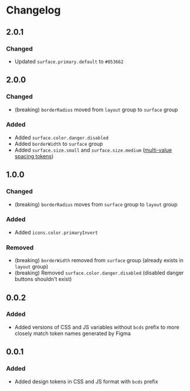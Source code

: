 # Changelog

## 2.0.1

### Changed

- Updated `surface.primary.default` to `#053662`

## 2.0.0

### Changed

- (breaking) `borderRadius` moved from `layout` group to `surface` group

### Added

- Added `surface.color.danger.disabled`
- Added `borderWidth` to `surface` group
- Added `surface.size.small` and `surface.size.medium` ([multi-value spacing tokens](https://docs.tokens.studio/available-tokens/spacing-tokens))

## 1.0.0

### Changed

- (breaking) `borderRadius` moves from `surface` group to `layout` group

### Added

- Added `icons.color.primaryInvert`

### Removed

- (breaking) `borderWidth` removed from `surface` group (already exists in `layout` group)
- (breaking) Removed `surface.color.danger.disabled` (disabled danger buttons shouldn't exist)

## 0.0.2

### Added

- Added versions of CSS and JS variables without `bcds` prefix to more closely match token names generated by Figma

## 0.0.1

### Added

- Added design tokens in CSS and JS format with `bcds` prefix
